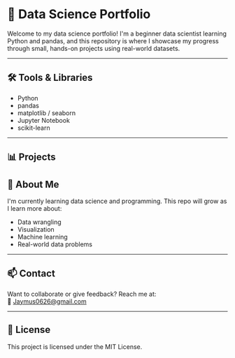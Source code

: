 # 🧠 Data Science Portfolio

Welcome to my data science portfolio! I'm a beginner data scientist learning Python and pandas, and this repository is where I showcase my progress through small, hands-on projects using real-world datasets.

---

## 🛠️ Tools & Libraries
- Python
- pandas
- matplotlib / seaborn
- Jupyter Notebook
- scikit-learn

---

## 📊 Projects




## 🧩 About Me
I'm currently learning data science and programming. This repo will grow as I learn more about:
- Data wrangling
- Visualization
- Machine learning
- Real-world data problems

---

## 📫 Contact
Want to collaborate or give feedback? Reach me at:  
📧 Jaymus0626@gmail.com


---

## 📄 License
This project is licensed under the MIT License.
